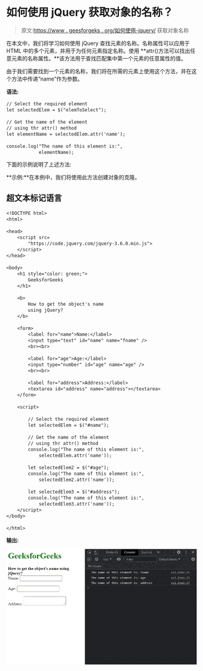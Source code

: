 # 如何使用 jQuery 获取对象的名称？

> 原文:[https://www . geesforgeks . org/如何使用-jquery/](https://www.geeksforgeeks.org/how-to-get-the-objects-name-using-jquery/) 获取对象名称

在本文中，我们将学习如何使用 jQuery 查找元素的名称。名称属性可以应用于 HTML 中的多个元素，并用于为任何元素指定名称。使用 **attr()方法可以找出任意元素的名称属性。**该方法用于查找匹配集中第一个元素的任意属性的值。

由于我们需要找到一个元素的名称，我们将在所需的元素上使用这个方法，并在这个方法中传递“name”作为参数。

**语法:**

```
// Select the required element
let selectedElem = $("elemToSelect");

// Get the name of the element
// using thr attr() method
let elementName = selectedElem.attr('name');

console.log("The name of this element is:",
            elementName);
```

下面的示例说明了上述方法:

**示例:**在本例中，我们将使用此方法创建对象的克隆。

## 超文本标记语言

```
<!DOCTYPE html>
<html>

<head>
    <script src=
        "https://code.jquery.com/jquery-3.6.0.min.js">
    </script>
</head>

<body>
    <h1 style="color: green;">
        GeeksforGeeks
    </h1>

    <b>
        How to get the object's name
        using jQuery?
    </b>

    <form>
        <label for="name">Name:</label>
        <input type="text" id="name" name="fname" />
        <br><br>

        <label for="age">Age:</label>
        <input type="number" id="age" name="age" />
        <br><br>

        <label for="address">Address:</label>
        <textarea id="address" name="address"></textarea>
    </form>

    <script>

        // Select the required element
        let selectedElem = $("#name");

        // Get the name of the element
        // using thr attr() method
        console.log("The name of this element is:",
            selectedElem.attr('name'));

        let selectedElem2 = $("#age");
        console.log("The name of this element is:",
            selectedElem2.attr('name'));

        let selectedElem3 = $("#address");
        console.log("The name of this element is:",
            selectedElem3.attr('name'));
    </script>
</body>

</html>
```

**输出:**

![](img/54510c2631239ec95626c6a50f646ce1.png)